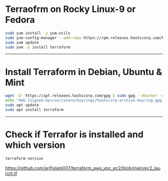 # Terraofrm on Rocky Linux-9 or Fedora

```bash
sudo yum install -y yum-utils
sudo yum-config-manager --add-repo https://rpm.releases.hashicorp.com/RHEL/hashicorp.repo
sudo yum update
sudo yum -y install terraform
```
---

# Install Terraform in Debian, Ubuntu & Mint
```bash
wget -O- https://apt.releases.hashicorp.com/gpg | sudo gpg --dearmor -o /usr/share/keyrings/hashicorp-archive-keyring.gpg
echo "deb [signed-by=/usr/share/keyrings/hashicorp-archive-keyring.gpg] https://apt.releases.hashicorp.com $(lsb_release -cs) main" | sudo tee /etc/apt/sources.list.d/hashicorp.list
sudo apt update 
sudo apt install terraform
```
---

# Check if Terrafor is installed and which version 

```bash
terraform version
```


https://github.com/arifislam007/terraform_aws_vpc_ec2/blob/main/ec2_launch.tf
